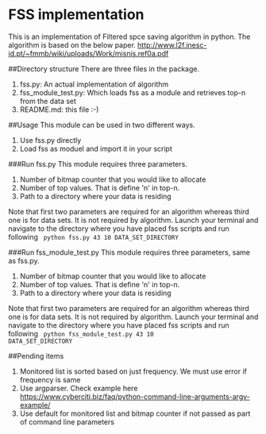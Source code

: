 # FSS implementation

This is an implementation of Filtered spce saving algorithm in python. The algorithm is based on the below paper.
http://www.l2f.inesc-id.pt/~fmmb/wiki/uploads/Work/misnis.ref0a.pdf

##Directory structure
There are three files in the package.
  1. fss.py: An actual implementation of algorithm
  2. fss_module_test.py: Which loads fss as a module and retrieves top-n from the data set
  3. README.md: this file :-)

##Usage
This module can be used in two different ways.
  1. Use fss.py directly
  2. Load fss as moduel and import it in your script

###Run fss.py
This module requires three parameters.
  1. Number of bitmap counter that you would like to allocate
  2. Number of top values. That is define 'n' in top-n.
  3. Path to a directory where your data is residing

Note that first two parameters are required for an algorithm whereas third one is for data sets. It is not required by algorithm.
Launch your terminal and navigate to the directory where you have placed fss scripts and run following
<code>
python fss.py 43 10 DATA_SET_DIRECTORY
</code>


###Run fss_module_test.py
This module requires three parameters, same as fss.py.
  1. Number of bitmap counter that you would like to allocate
  2. Number of top values. That is define 'n' in top-n.
  3. Path to a directory where your data is residing

Note that first two parameters are required for an algorithm whereas third one is for data sets. It is not required by algorithm.
Launch your terminal and navigate to the directory where you have placed fss scripts and run following
<code>
python fss_module_test.py 43 10 DATA_SET_DIRECTORY
</code>


##Pending items
  1. Monitored list is sorted based on just frequency. We must use error if frequency is same
  2. Use argparser. Check example here https://www.cyberciti.biz/faq/python-command-line-arguments-argv-example/
  3. Use default for monitored list and bitmap counter if not passed as part of command line parameters

